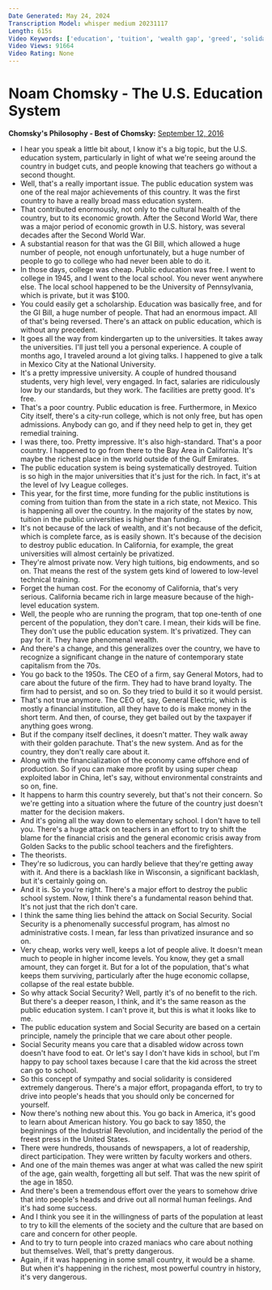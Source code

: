 ```yaml
---
Date Generated: May 24, 2024
Transcription Model: whisper medium 20231117
Length: 615s
Video Keywords: ['education', 'tuition', 'wealth gap', 'greed', 'solidarity', 'school', 'chomsky', 'college']
Video Views: 91664
Video Rating: None
---
```


# Noam Chomsky - The U.S. Education System
**Chomsky's Philosophy - Best of Chomsky:** [September 12, 2016](https://www.youtube.com/watch?v=br8n_3x6MDo)
*  I hear you speak a little bit about, I know it's a big topic, but the U.S. education system, particularly in light of what we're seeing around the country in budget cuts, and people knowing that teachers go without a second thought.
*  Well, that's a really important issue. The public education system was one of the real major achievements of this country. It was the first country to have a really broad mass education system.
*  That contributed enormously, not only to the cultural health of the country, but to its economic growth. After the Second World War, there was a major period of economic growth in U.S. history, was several decades after the Second World War.
*  A substantial reason for that was the GI Bill, which allowed a huge number of people, not enough unfortunately, but a huge number of people to go to college who had never been able to do it.
*  In those days, college was cheap. Public education was free. I went to college in 1945, and I went to the local school. You never went anywhere else. The local school happened to be the University of Pennsylvania, which is private, but it was $100.
*  You could easily get a scholarship. Education was basically free, and for the GI Bill, a huge number of people. That had an enormous impact. All of that's being reversed. There's an attack on public education, which is without any precedent.
*  It goes all the way from kindergarten up to the universities. It takes away the universities. I'll just tell you a personal experience. A couple of months ago, I traveled around a lot giving talks. I happened to give a talk in Mexico City at the National University.
*  It's a pretty impressive university. A couple of hundred thousand students, very high level, very engaged. In fact, salaries are ridiculously low by our standards, but they work. The facilities are pretty good. It's free.
*  That's a poor country. Public education is free. Furthermore, in Mexico City itself, there's a city-run college, which is not only free, but has open admissions. Anybody can go, and if they need help to get in, they get remedial training.
*  I was there, too. Pretty impressive. It's also high-standard. That's a poor country. I happened to go from there to the Bay Area in California. It's maybe the richest place in the world outside of the Gulf Emirates.
*  The public education system is being systematically destroyed. Tuition is so high in the major universities that it's just for the rich. In fact, it's at the level of Ivy League colleges.
*  This year, for the first time, more funding for the public institutions is coming from tuition than from the state in a rich state, not Mexico. This is happening all over the country. In the majority of the states by now, tuition in the public universities is higher than funding.
*  It's not because of the lack of wealth, and it's not because of the deficit, which is complete farce, as is easily shown. It's because of the decision to destroy public education. In California, for example, the great universities will almost certainly be privatized.
*  They're almost private now. Very high tuitions, big endowments, and so on. That means the rest of the system gets kind of lowered to low-level technical training.
*  Forget the human cost. For the economy of California, that's very serious. California became rich in large measure because of the high-level education system.
*  Well, the people who are running the program, that top one-tenth of one percent of the population, they don't care. I mean, their kids will be fine. They don't use the public education system. It's privatized. They can pay for it. They have phenomenal wealth.
*  And there's a change, and this generalizes over the country, we have to recognize a significant change in the nature of contemporary state capitalism from the 70s.
*  You go back to the 1950s. The CEO of a firm, say General Motors, had to care about the future of the firm. They had to have brand loyalty. The firm had to persist, and so on. So they tried to build it so it would persist.
*  That's not true anymore. The CEO of, say, General Electric, which is mostly a financial institution, all they have to do is make money in the short term. And then, of course, they get bailed out by the taxpayer if anything goes wrong.
*  But if the company itself declines, it doesn't matter. They walk away with their golden parachute. That's the new system. And as for the country, they don't really care about it.
*  Along with the financialization of the economy came offshore end of production. So if you can make more profit by using super cheap exploited labor in China, let's say, without environmental constraints and so on, fine.
*  It happens to harm this country severely, but that's not their concern. So we're getting into a situation where the future of the country just doesn't matter for the decision makers.
*  And it's going all the way down to elementary school. I don't have to tell you. There's a huge attack on teachers in an effort to try to shift the blame for the financial crisis and the general economic crisis away from Golden Sacks to the public school teachers and the firefighters.
*  The theorists.
*  They're so ludicrous, you can hardly believe that they're getting away with it. And there is a backlash like in Wisconsin, a significant backlash, but it's certainly going on.
*  And it is. So you're right. There's a major effort to destroy the public school system. Now, I think there's a fundamental reason behind that. It's not just that the rich don't care.
*  I think the same thing lies behind the attack on Social Security. Social Security is a phenomenally successful program, has almost no administrative costs. I mean, far less than privatized insurance and so on.
*  Very cheap, works very well, keeps a lot of people alive. It doesn't mean much to people in higher income levels. You know, they get a small amount, they can forget it. But for a lot of the population, that's what keeps them surviving, particularly after the huge economic collapse, collapse of the real estate bubble.
*  So why attack Social Security? Well, partly it's of no benefit to the rich. But there's a deeper reason, I think, and it's the same reason as the public education system. I can't prove it, but this is what it looks like to me.
*  The public education system and Social Security are based on a certain principle, namely the principle that we care about other people.
*  Social Security means you care that a disabled widow across town doesn't have food to eat. Or let's say I don't have kids in school, but I'm happy to pay school taxes because I care that the kid across the street can go to school.
*  So this concept of sympathy and social solidarity is considered extremely dangerous. There's a major effort, propaganda effort, to try to drive into people's heads that you should only be concerned for yourself.
*  Now there's nothing new about this. You go back in America, it's good to learn about American history. You go back to say 1850, the beginnings of the Industrial Revolution, and incidentally the period of the freest press in the United States.
*  There were hundreds, thousands of newspapers, a lot of readership, direct participation. They were written by faculty workers and others.
*  And one of the main themes was anger at what was called the new spirit of the age, gain wealth, forgetting all but self. That was the new spirit of the age in 1850.
*  And there's been a tremendous effort over the years to somehow drive that into people's heads and drive out all normal human feelings. And it's had some success.
*  And I think you see it in the willingness of parts of the population at least to try to kill the elements of the society and the culture that are based on care and concern for other people.
*  And to try to turn people into crazed maniacs who care about nothing but themselves. Well, that's pretty dangerous.
*  Again, if it was happening in some small country, it would be a shame. But when it's happening in the richest, most powerful country in history, it's very dangerous.
